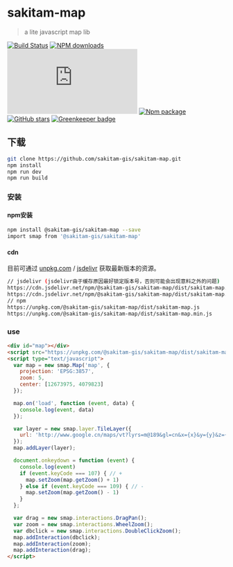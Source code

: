 # sakitam-map

> a lite javascript map lib

[![Build Status](https://travis-ci.org/sakitam-gis/sakitam-map.svg?branch=master)](https://www.travis-ci.org/sakitam-gis/sakitam-map)
[![NPM downloads](https://img.shields.io/npm/dm/@sakitam-gis/sakitam-map.svg)](https://npmjs.org/package/@sakitam-gis/sakitam-map)
![JS gzip size](http://img.badgesize.io/https://unpkg.com/@sakitam-gis/sakitam-map/dist/sakitam-map.js?compression=gzip&label=gzip%20size:%20JS)
[![Npm package](https://img.shields.io/npm/v/@sakitam-gis/sakitam-map.svg)](https://www.npmjs.org/package/@sakitam-gis/sakitam-map)
[![GitHub stars](https://img.shields.io/github/stars/sakitam-gis/sakitam-map.svg)](https://github.com/sakitam-gis/sakitam-map/stargazers) [![Greenkeeper badge](https://badges.greenkeeper.io/sakitam-gis/sakitam-map.svg)](https://greenkeeper.io/)

## 下载


```bash
git clone https://github.com/sakitam-gis/sakitam-map.git
npm install
npm run dev
npm run build
```

### 安装

#### npm安装

```bash
npm install @sakitam-gis/sakitam-map --save
import smap from '@sakitam-gis/sakitam-map'
```

#### cdn

目前可通过 [unpkg.com](https://unpkg.com/@sakitam-gis/sakitam-map/dist/sakitam-map.js) / [jsdelivr](https://cdn.jsdelivr.net/npm/@sakitam-gis/sakitam-map/dist/sakitam-map.js) 获取最新版本的资源。

```bash
// jsdelivr (jsdelivr由于缓存原因最好锁定版本号，否则可能会出现意料之外的问题)
https://cdn.jsdelivr.net/npm/@sakitam-gis/sakitam-map/dist/sakitam-map.js
https://cdn.jsdelivr.net/npm/@sakitam-gis/sakitam-map/dist/sakitam-map.min.js
// npm
https://unpkg.com/@sakitam-gis/sakitam-map/dist/sakitam-map.js
https://unpkg.com/@sakitam-gis/sakitam-map/dist/sakitam-map.min.js
```

### use

```html
<div id="map"></div>
<script src="https://unpkg.com/@sakitam-gis/sakitam-map/dist/sakitam-map.js"></script>
<script type="text/javascript">
  var map = new smap.Map('map', {
    projection: 'EPSG:3857',
    zoom: 5,
    center: [12673975, 4079823]
  });

  map.on('load', function (event, data) {
    console.log(event, data)
  });

  var layer = new smap.layer.TileLayer({
    url: 'http://www.google.cn/maps/vt?lyrs=m@189&gl=cn&x={x}&y={y}&z={z}'
  });
  map.addLayer(layer);

  document.onkeydown = function (event) {
    console.log(event)
    if (event.keyCode === 107) { // +
      map.setZoom(map.getZoom() + 1)
    } else if (event.keyCode === 109) { // -
      map.setZoom(map.getZoom() - 1)
    }
  };

  var drag = new smap.interactions.DragPan();
  var zoom = new smap.interactions.WheelZoom();
  var dbclick = new smap.interactions.DoubleClickZoom();
  map.addInteraction(dbclick);
  map.addInteraction(zoom);
  map.addInteraction(drag);
</script>
```
